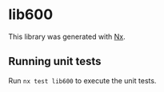 # lib600

This library was generated with [Nx](https://nx.dev).

## Running unit tests

Run `nx test lib600` to execute the unit tests.
